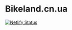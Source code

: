 # Bikeland.cn.ua

[![Netlify Status](https://api.netlify.com/api/v1/badges/5a05593b-8361-4053-9926-524bf5553398/deploy-status)](https://app.netlify.com/sites/bikeland/deploys)
